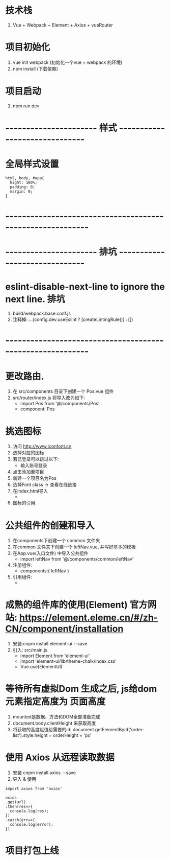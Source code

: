 # 技术栈
1. Vue + Webpack + Element + Axios + vueRouter

# 项目初始化
1. vue init webpack (初始化一个vue + webpack 的环境)
2. npm install  (下载依赖)

# 项目启动
1. npm run dev

# ---------------------- 样式 ------------------------------
# 全局样式设置
```
html, body, #app{
  hight: 100%;
  padding: 0;
  margin: 0;
}
```
# ----------------------------------------------------------


# ---------------------- 排坑 ------------------------------
# eslint-disable-next-line to ignore the next line.  排坑
1. build/webpack.base.conf.js
2. 注释掉: ...(config.dev.useEslint ? [createLintingRule()] : [])
# ----------------------------------------------------------


# 更改路由.
1. 在 src/components 目录下创建一个 Pos.vue 组件
2. src/router/index.js 将导入改为如下:
   + import Pos from '@/components/Pos'
   + component: Pos


# 挑选图标
1. 访问 http://www.iconfont.cn
2. 选择对应的图标
3. 若已登录可以跳过以下:
   + 输入账号登录
4. 点击添加至项目
5. 新建一个项目名为Pos
6. 选择Font class -> 查看在线链接
7. 在index.html导入
   + <link rel="stylesheet" href="http://at.alicdn.com/t/font_1430401_kiwez096bhn.css">
8. 图标的引用 <i class="icon iconfont icon-dianpu"></i>

# 公共组件的创建和导入
1. 在components下创建一个 common 文件夹
2. 在common 文件夹下创建一个 leftNav.vue, 并写好基本的模板
3. 在App.vue(入口文件) 中导入公共组件
   + import leftNav from '@/components/common/leftNav'
4. 注册组件:
   + components:{
     leftNav
   }
5. 引用组件:
   + <leftNav></leftNav>

# 成熟的组件库的使用(Element) 官方网站: https://element.eleme.cn/#/zh-CN/component/installation
1. 安装:cnpm install element-ui --save
2. 引入: src/main.js
   + import Element from 'element-ui'
   + import 'element-ui/lib/theme-chalk/index.css'
   + Vue.use(ElementUI)


# 等待所有虚拟Dom 生成之后, js给dom元素指定高度为 页面高度
1. mounted是数据、方法和DOM全部准备完成
2. document.body.clientHeight 来获取高度
3. 将获取的高度赋值给需要的id: document.getElementById('order-list').style.height = orderHeight + 'px'


# 使用 Axios 从远程读取数据
1. 安装 cnpm install axios --save
2. 导入 & 使用
```
import axios from 'axios'

axios
.get(url)
.then(res=>{
  console.log(res);
})
.catch(err=>{
  console.log(error);
})
```

# 项目打包上线








